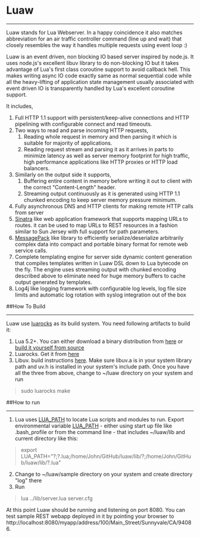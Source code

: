 Luaw
=====
***
Luaw stands for Lua Webserver. In a happy coincidence it also matches abbreviation for an air traffic controller command (line up and wait) that closely resembles the way it handles multiple requests using event loop :)

Luaw is an event driven, non blocking IO based server inspired by node.js. It uses node.js's excellent libuv library to do non-blocking IO but it takes advantage of Lua's first class coroutine support to avoid callback hell. This makes writing async IO code exactly same as normal sequential code while all the heavy-lifting of application state management usually associated with event driven IO is transparently handled by Lua's excellent coroutine support.


It includes,


1.  Full HTTP 1.1 support with persistent/keep-alive connections and HTTP pipelining with configurable connect and read timeouts.
2.  Two ways to read and parse incoming HTTP requests,
    1.  Reading whole request in memory and then parsing it which is suitable for majority of applications.
    2.  Reading request stream and parsing it as it arrives in parts to minimize latency as well as server memory footprint for high traffic, high performance applications like HTTP proxies or HTTP load balancers. 
3.  Similarly on the output side it supports,
    1.  Buffering entire content in memory before writing it out to client with the correct "Content-Length" header.
    2.  Streaming output continuously as it is generated using HTTP 1.1 chunked encoding to keep server memory pressure minimum.
4.  Fully asynchronous DNS and HTTP clients for making remote HTTP calls from server
5.  [Sinatra](http://www.sinatrarb.com/) like web application framework that supports mapping URLs to routes. it can be used to map URLs to REST resources in a fashion similar to Sun Jersey with full support for path parameters.
6.  [MessagePack](http://msgpack.org/) like library to efficiently serialize/deserialize arbitrarily complex data into compact and portable binary format for remote web service calls.
7.  Complete templating engine for server side dynamic content generation that compiles templates written in Luaw DSL down to Lua bytecode on the fly. The engine uses streaming output with chunked encoding described above to eliminate need for huge memory buffers to cache output generated by templates. 
8.  Log4j like logging framework with configurable log levels, log file size limits and automatic log rotation with syslog integration out of the box

##How To Build
***
Luaw use [luarocks](http://www.luarocks.org) as its build system. You need following artifacts to build it:


1.  Lua 5.2+. You can either download a binary distribution from [here](http://luadist.org/) or [build it yourself from source](http://www.lua.org/download.html)
2.  Luarocks. Get it from [here](http://www.luarocks.org/en/Download)
3.  Libuv. build instructions [here](https://github.com/joyent/libuv#build-instructions). Make sure libuv.a is in your system library path and uv.h is installed in your system's include path.
Once you have all the three from above, change to ~/luaw directory on your system and run
> sudo luarocks make


##How to run
***

1. Lua uses [LUA_PATH](http://www.lua.org/pil/8.1.html) to locate Lua scripts and modules to run. Export environmental variable [LUA_PATH](http://www.lua.org/pil/8.1.html) - either using start up file like .bash_profile or from the command line - that includes ~/luaw/lib and current directory like this:
> export LUA_PATH="?;?.lua;/home/John/GitHub/luaw/lib/?;/home/John/GitHub/luaw/lib/?.lua"
2. Change to ~/luaw/sample directory on your system and create directory "log" there 
3. Run
> lua ../lib/server.lua server.cfg

At this point Luaw should be running and listening on port 8080. You can test sample REST webapp deployed in it by pointing your browser to http://localhost:8080/myapp/address/100/Main_Street/Sunnyvale/CA/94086.